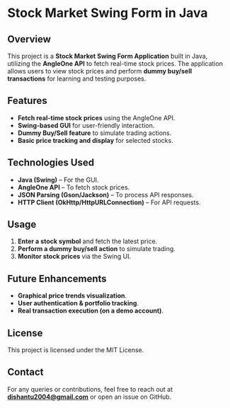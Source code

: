 # Stock Market Swing Form in Java

## Overview
This project is a **Stock Market Swing Form Application** built in Java, utilizing the **AngleOne API** to fetch real-time stock prices. The application allows users to view stock prices and perform **dummy buy/sell transactions** for learning and testing purposes.

## Features
- **Fetch real-time stock prices** using the AngleOne API.
- **Swing-based GUI** for user-friendly interaction.
- **Dummy Buy/Sell feature** to simulate trading actions.
- **Basic price tracking and display** for selected stocks.

## Technologies Used
- **Java (Swing)** – For the GUI.
- **AngleOne API** – To fetch stock prices.
- **JSON Parsing (Gson/Jackson)** – To process API responses.
- **HTTP Client (OkHttp/HttpURLConnection)** – For API requests.

## Usage
1. **Enter a stock symbol** and fetch the latest price.
2. **Perform a dummy buy/sell action** to simulate trading.
3. **Monitor stock prices** via the Swing UI.

## Future Enhancements
- **Graphical price trends visualization**.
- **User authentication & portfolio tracking**.
- **Real transaction execution (on a demo account)**.

## License
This project is licensed under the MIT License.

## Contact
For any queries or contributions, feel free to reach out at **dishantu2004@gmail.com** or open an issue on GitHub.


